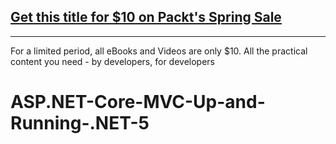 ## [Get this title for $10 on Packt's Spring Sale](https://www.packt.com/V17221?utm_source=github&utm_medium=packt-github-repo&utm_campaign=spring_10_dollar_2022)
-----
For a limited period, all eBooks and Videos are only $10. All the practical content you need \- by developers, for developers

# ASP.NET-Core-MVC-Up-and-Running-.NET-5